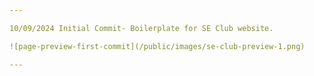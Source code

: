 ```yaml
---

10/09/2024 Initial Commit- Boilerplate for SE Club website.

![page-preview-first-commit](/public/images/se-club-preview-1.png)

---
```

